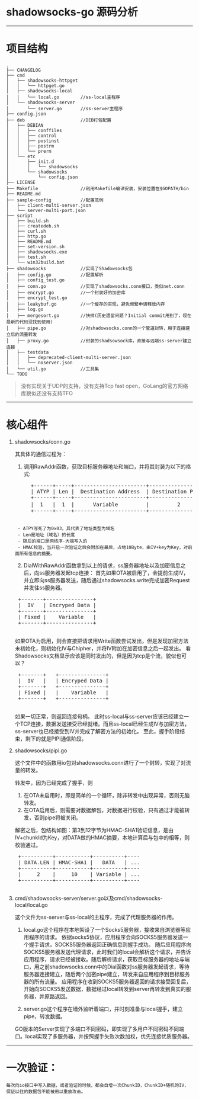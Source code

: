 # shadowsocks-go 源码分析

---
# 项目结构

```
.
├── CHANGELOG
├── cmd
│   ├── shadowsocks-httpget
│   │   └── httpget.go
│   ├── shadowsocks-local
│   │   └── local.go        //ss-local主程序
│   └── shadowsocks-server
│       └── server.go       //ss-server主程序
├── config.json
├── deb                     //DEB打包配置
│   ├── DEBIAN
│   │   ├── conffiles
│   │   ├── control
│   │   ├── postinst
│   │   ├── postrm
│   │   └── prerm
│   └── etc
│       ├── init.d
│       │   └── shadowsocks
│       └── shadowsocks
│           └── config.json
├── LICENSE
├── Makefile                //利用Makefile编译安装，安装位置在$GOPATH/bin
├── README.md
├── sample-config           //配置范例
│   ├── client-multi-server.json
│   └── server-multi-port.json
├── script
│   ├── build.sh
│   ├── createdeb.sh
│   ├── curl.sh
│   ├── http.go
│   ├── README.md
│   ├── set-version.sh
│   ├── shadowsocks.exe
│   ├── test.sh
│   └── win32build.bat
├── shadowsocks             //实现了Shadowsocks包
│   ├── config.go           //配置解析
│   ├── config_test.go
│   ├── conn.go             //实现了shadowsocks.conn接口，类似net.conn
│   ├── encrypt.go          //一个封装好的加密库
│   ├── encrypt_test.go
│   ├── leakybuf.go         //一个缓存的实现，避免频繁申请释放内存
│   ├── log.go
│   ├── mergesort.go        //快排(历史遗留问题？Initial commit用到了，现在最新的代码没找到使用)
│   ├── pipe.go             //对shadowsocks.conn的一个管道封转，用于连接建立后的流量转发
│   ├── proxy.go            //封装的shadsowsock库，直接与远端ss-server建立连接
│   ├── testdata
│   │   ├── deprecated-client-multi-server.json
│   │   └── noserver.json
│   └── util.go             //工具集
└── TODO
```
> 没有实现关于UDP的支持，没有支持Tcp fast open，GoLang的官方网络库貌似还没有支持TFO

---
# 核心组件

1. shadowsocks/conn.go


    其具体的通信过程为：
    1. 调用RawAddr函数，获取目标服务器地址和端口，并将其封装为以下的格式:
    <pre>
		+------+-----+-----------------------+------------------+-----------+
		| ATYP | Len |  Destination Address  | Destination Port | HMAC-SHA1 |
		+------+-----+-----------------------+------------------+-----------+
		|  1   |  1  |      Variable         |         2        |  10 可选  |
		+------+-----+-----------------------+------------------+-----------+
    </pre>
    
    	- ATPY写死了为0x03，其代表了地址类型为域名
    	- Len是地址（域名）的长度
    	- 随后的端口是网络序-大端写入的
    	- HMAC校验，当开启一次验证之后会附加在最后，占地10Byte，由IV+key为Key，对前面所有信息的摘要。

    2. DialWithRawAddr函数拿到以上的请求，ss服务器地址以及加密信息之后，向ss服务器发起tcp连接：
    首先如果OTA被启用了，会提前生成IV，并立即向ss服务器发送，随后通过shadowsocks.write完成加密Request并发往ss服务器。

    <pre>
    +-------+---------------+
    |  IV   | Encryped Data |
    +-------+---------------+
    | Fixed |    Variable   |
    +-------+---------------+
    </pre>

    如果OTA为启用，则会直接把请求用Write函数尝试发出，但是发现加密方法未初始化，则初始化IV与Chipher，并将IV附加在加密信息之后一起发出。
    看Shadowsocks文档显示应该是同时发出的，但是因为tcp是个流，貌似也可以？
    <pre>
    +-------+   +---------------+
    |  IV   |   | Encryped Data |
    +-------+   +---------------+
    | Fixed |   |    Variable   |
    +-------+   +---------------+
    </pre>

    如果一切正常，则返回连接句柄。
    此时ss-local与ss-server应该已经建立一个TCP连接，数据发送接受已经就绪。而且ss-local已经生成IV与加密方法，ss-server也已经接受到IV并完成了解密方法的初始化。
    至此，握手阶段结束，剩下的就是PIPI通信阶段。

2. shadowsocks/pipi.go

    这个文件中的函数用io包对shadowsocks.conn进行了一个封转，实现了对流量的转发。

    转发中，因为已经完成了握手，则

    1. 在OTA未启用时，即是简单的一个循环，除非转发中出现异常，否则无脑转发。
    2. 在OTA启用后，则需要对数据解包，对数据进行校验，只有通过才能被转发，否则pipe将被关闭。

    解密之后，包结构如图：第3到12字节为HMAC-SHA1验证信息，是由IV+chunkId为Key，对DATA做的HMAC摘要，本地计算后与包中的相等，则校验通过。
    <pre>
    +----------+-----------+----------+----
    | DATA.LEN | HMAC-SHA1 |   DATA   | ...
    +----------+-----------+----------+----
    |     2    |     10    | Variable | ...
    +----------+-----------+----------+----
    </pre>

3. cmd/shadowsocks-server/server.go以及cmd/shadowsocks-local/local.go
    
    这个文件为ss-server与ss-local的主程序，完成了代理服务器的作用。

    1. local.go这个程序在本地架设了一个Socks5服务器，接收来自浏览器等应用程序的请求。
    依据socks5协议，应用程序会向SOCKS5服务器发送一个握手请求，SOCKS5服务器返回正确信息则握手成功。
    随后应用程序向SOCKS5服务器发送代理请求，此时我们的local会解析这个请求，并告诉应用程序，请求已经被接收。随后解析请求，获取目标服务器的地址与端口，用之前shadowsocks.conn中的Dial函数对ss服务器发起请求，等待服务器连接建立，随后两个加密pipe建立，转发来自应用程序到目标服务器的所有流量。
    应用程序在收到SOCKS5服务器返回的请求接受回复后，开始向SOCKS5发送数据，数据经过local转发到server再转发到真实的服务器，并原路返回。

    2. server.go这个程序在墙外监听着端口，并时刻准备与local握手，建立pipe，转发数据。
    
    GO版本的Server实现了多端口不同密码，即实现了多用户不同密码不同端口。local实现了多服务器，并按照握手失败次数加权，优先连接优质服务器。

---
# 一次验证：

    每次向io接口中写入数据，或者验证的时候，都会自增一次ChunkID，ChunkID+随机的IV，保证以往的数据包不能被用以重放攻击。
